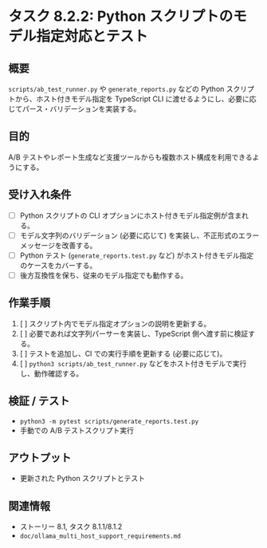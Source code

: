 # タスク 8.2.2: Python スクリプトのモデル指定対応とテスト

## 概要
`scripts/ab_test_runner.py` や `generate_reports.py` などの Python スクリプトから、ホスト付きモデル指定を TypeScript CLI に渡せるようにし、必要に応じてパース・バリデーションを実装する。

## 目的
A/B テストやレポート生成など支援ツールからも複数ホスト構成を利用できるようにする。

## 受け入れ条件
- [ ] Python スクリプトの CLI オプションにホスト付きモデル指定例が含まれる。
- [ ] モデル文字列のバリデーション (必要に応じて) を実装し、不正形式のエラーメッセージを改善する。
- [ ] Python テスト (`generate_reports.test.py` など) がホスト付きモデル指定のケースをカバーする。
- [ ] 後方互換性を保ち、従来のモデル指定でも動作する。

## 作業手順
1. [ ] スクリプト内でモデル指定オプションの説明を更新する。
2. [ ] 必要であれば文字列パーサーを実装し、TypeScript 側へ渡す前に検証する。
3. [ ] テストを追加し、CI での実行手順を更新する (必要に応じて)。
4. [ ] `python3 scripts/ab_test_runner.py` などをホスト付きモデルで実行し、動作確認する。

## 検証 / テスト
- `python3 -m pytest scripts/generate_reports.test.py`
- 手動での A/B テストスクリプト実行

## アウトプット
- 更新された Python スクリプトとテスト

## 関連情報
- ストーリー 8.1, タスク 8.1.1/8.1.2
- `doc/ollama_multi_host_support_requirements.md`
